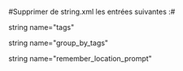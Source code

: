 #Supprimer de string.xml les entrées suivantes :#

string name="tags"

string name="group_by_tags"

string name="remember_location_prompt"

